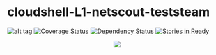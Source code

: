 # cloudshell-L1-netscout-teststeam
![alt tag](https://travis-ci.org/QualiSystems/cloudshell-L1-netscout.svg?branch=dev)
[![Coverage Status](https://coveralls.io/repos/github/QualiSystems/cloudshell-L1-netscout/badge.svg?branch=dev)](https://coveralls.io/github/QualiSystems/cloudshell-L1-netscout?branch=dev)
[![Dependency Status](https://dependencyci.com/github/QualiSystems/cloudshell-L1-netscout/badge)](https://dependencyci.com/github/QualiSystems/cloudshell-L1-netscout)
[![Stories in Ready](https://badge.waffle.io/QualiSystems/cloudshell-cloudshell-L1-netscout-teststream.svg?label=ready&title=Ready)](http://waffle.io/QualiSystems/cloudshell-L1-netscout-teststream)

<p align="center">
<img src="https://github.com/QualiSystems/devguide_source/raw/master/logo.png"></img>
</p>
